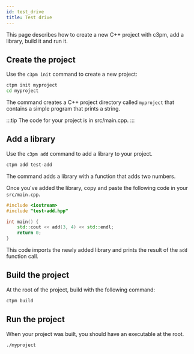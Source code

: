 ```yaml
---
id: test_drive
title: Test drive
---
```


This page describes how to create a new C++ project with c3pm, add a library, build it and
run it.

## Create the project

Use the `c3pm init` command to create a new project:

```bash
ctpm init myproject
cd myproject
```
The command creates a C++ project directory called `myproject` that contains a simple program that prints a string.

:::tip
The code for your project is in src/main.cpp.
:::

## Add a library

Use the `c3pm add` command to add a library to your project.

```bash
ctpm add test-add
```
The command adds a library with a function that adds two numbers.

Once you've added the library, copy and paste the following code in your `src/main.cpp`.

```cpp
#include <iostream>
#include "test-add.hpp"

int main() {
	std::cout << add(3, 4) << std::endl;
	return 0;
}
```

This code imports the newly added library and prints the result of the `add` function call.

## Build the project
At the root of the project, build with the following command:

```bash
ctpm build
```

## Run the project

When your project was built, you should have an executable at the root.

```bash
./myproject
```